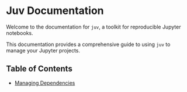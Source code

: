 # Juv Documentation

Welcome to the documentation for `juv`, a toolkit for reproducible Jupyter notebooks.

This documentation provides a comprehensive guide to using `juv` to manage your Jupyter projects.

## Table of Contents

- [Managing Dependencies](./managing_dependencies.md)
